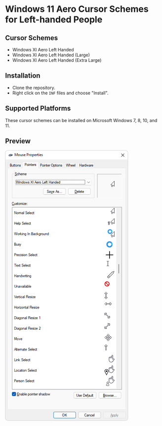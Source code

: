 
# Windows 11 Aero Cursor Schemes for Left-handed People

## Cursor Schemes

- Windows XI Aero Left Handed
- Windows XI Aero Left Handed (Large)
- Windows XI Aero Left Handed (Extra Large)

## Installation

- Clone the repository.
- Right click on the `INF` files and choose "Install".

## Supported Platforms

These cursor schemes can be installed on Microsoft Windows 7, 8, 10, and 11.

## Preview

<img src="Screenshot.png">
